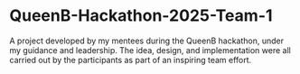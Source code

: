 # QueenB-Hackathon-2025-Team-1
A project developed by my mentees during the QueenB hackathon, under my guidance and leadership. The idea, design, and implementation were all carried out by the participants as part of an inspiring team effort.
